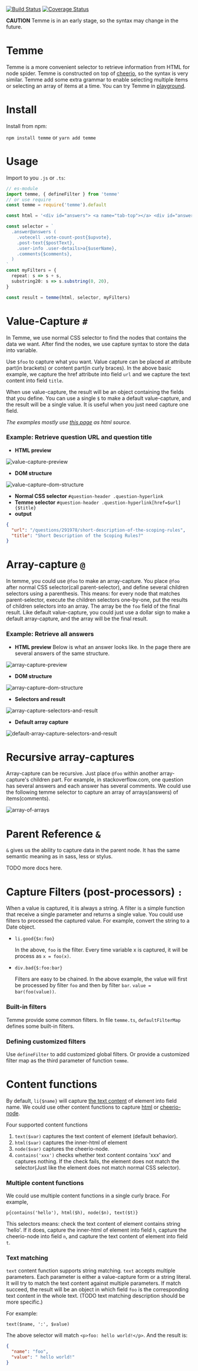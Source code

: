 [![Build Status](https://travis-ci.org/shinima/temme.svg?branch=master)](https://travis-ci.org/shinima/temme) [![Coverage Status](https://coveralls.io/repos/github/shinima/temme/badge.svg?branch=master)](https://coveralls.io/github/shinima/temme?branch=master)

**CAUTION** Temme is in an early stage, so the syntax may change in the future.

# Temme

Temme is a more convenient selector to retrieve information from HTML for node spider. Temme is constructed on top of [cheerio](https://github.com/cheeriojs/cheerio), so the syntax is very similar. Temme add some extra grammar to enable selecting multiple items or selecting an array of items at a time. You can try Temme in [playground](http://shinima.pw/temme-playground/).

# Install

Install from npm:

`npm install temme` or `yarn add temme`

# Usage

Import to you `.js` or `.ts`:

```typescript
// es-module
import temme, { defineFilter } from 'temme'
// or use require
const temme = require('temme').default
```

```typescript
const html = '<div id="answers"> <a name="tab-top"></a> <div id="answers-header"> <div class="subhe......'

const selector = `
  .answer@answers (
    .votecell .vote-count-post{$upvote},
    .post-text{$postText},
    .user-info .user-details>a{$userName},
    .comments{$comments},
  )
`
const myFilters = {
  repeat: s => s + s,
  substring20: s => s.substring(0, 20),
}

const result = temme(html, selector, myFilters)
```

# Value-Capture `#`

In Temme, we use normal CSS selector to find the nodes that contains the data we want. After find the nodes, we use capture syntax to store the data into variable.

Use `$foo` to capture what you want. Value capture can be placed at attribute part(in brackets) or content part(in curly braces). In the above basic example, we capture the href attribute into field `url` and we capture the text content into field `title`.

When use value-capture, the result will be an object containing the fields that you define. You can use a single `$` to make a default value-capture, and the result will be a single value. It is useful when you just need capture one field.

*The examples mostly use [this page](https://stackoverflow.com/questions/291978/short-description-of-the-scoping-rules) as html source.*

### Example: Retrieve question URL and question title

* **HTML preview**

![value-capture-preview](/docs/value-capture-preview.jpg)

* **DOM structure**

![value-capture-dom-structure](/docs/value-capture-dom-structure.jpg)

* **Normal CSS selector** `#question-header .question-hyperlink`
* **Temme selector** `#question-header .question-hyperlink[href=$url]{$title}`
* **output**

```json
{
  "url": "/questions/291978/short-description-of-the-scoping-rules",
  "title": "Short Description of the Scoping Rules?"
}
```

# Array-capture `@`

In temme, you could use `@foo` to make an array-capture. You place `@foo` after normal CSS selector(call parent-selector), and define several children selectors using a parenthesis. This means: for every node that matches parent-selector, execute the children selectors one-by-one, put the results of children selectors into an array. The array be the `foo` field of the final result. Like default value-capture, you could just use a dollar sign to make a default array-capture, and the array will be the final result.

### Example: Retrieve all answers

* **HTML preview** Below is what an answer looks like. In the page there are several answers of the same structure.

![array-capture-preview](/docs/array-capture-preview.jpg)

* **DOM structure**

![array-capture-dom-structure](/docs/array-capture-dom-structure.jpg)

* **Selectors and result**

![array-capture-selectors-and-result](/docs/array-capture-selectors-and-result.jpg)

* **Default array capture**

![default-array-capture-selectors-and-result](/docs/default-array-capture-selectors-and-result.jpg)

# Recursive array-captures

Array-capture can be recursive. Just place `@foo` within another array-capture's children part. For example, in stackoverflow.com, one question has several answers and each answer has several comments. We could use the following temme selector to capture an array of arrays(answers) of items(comments).

![array-of-arrays](/docs/array-of-arrays.jpg)

# Parent Reference `&`

`&` gives us the ability to capture data in the parent node. It has the same semantic meaning as in sass, less or stylus.

TODO more docs here.

# Capture Filters (post-processors) `:`

When a value is captured, it is always a string. A filter is a simple function that receive a single parameter and returns a single value. You could use filters to processed the captured value. For example, convert the string to a Date object.

* `li.good{$x:foo}`

  In the above, `foo` is the filter. Every time variable x is captured, it will be process as `x = foo(x)`.

* `div.bad{$:foo:bar}`

  Filters are easy to be chained. In the above example, the value will first be processed by filter `foo` and then by filter `bar`. `value = bar(foo(value))`.

### Built-in filters

Temme provide some common filters. In file `temme.ts`, `defaultFilterMap` defines some built-in filters.

### Defining customized filters

Use `defineFilter` to add customized global filters. Or provide a customized filter map as the third parameter of function `temme`.

# Content functions

By default, `li{$name}` will capture <u>the text content</u> of element into field name. We could use other content functions to capture <u>html</u> or <u>cheerio-node</u>.

Four supported content functions

1. `text($var)` captures the text content of element (default behavior).
2. `html($var)` captures the inner-html of element
3. `node($var)` captures the cheerio-node.
4. `contains('xxx')` checks whether text content contains 'xxx' and captures nothing. If the check fails, the element does not match the selector(Just like the element does not match normal CSS selector).

### Multiple content functions

We could use multiple content functions in a single curly brace. For example,

`p{contains('hello'), html($h), node($n), text($t)}`

This selectors means: check the text content of element contains string 'hello'. If  it does, capture the inner-html of element into field `h`, capture the cheerio-node into field `n`, and capture the text content of element into field `t`.

### Text matching

`text` content function supports string matching. `text` accepts multiple parameters. Each parameter is either a value-capture form or a string literal. It will try to match the text content against multiple parameters. If match succeed, the result will be an object in which field `foo` is the corresponding text  content in the whole text. (TODO text matching description should be more specific.)

For example:

`text($name, ':', $value)`

The above selector will match `<p>foo: hello world!</p>`. And the result is:

```json
{
  "name": "foo",
  "value": " hello world!"
}
```


